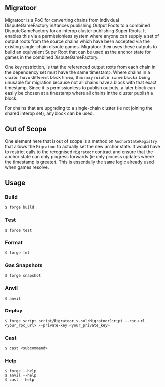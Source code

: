 ## Migratoor

Migratoor is a PoC for converting chains from individual DisputeGameFactory instances publishing Output Roots to
a combined DisputeGameFactory for an interop cluster publishing Super Roots. It enables this via a permissionless system
where anyone can supply a set of output roots from the source chains which have been accepted via the existing 
single-chain dispute games. Migratoor then uses these outputs to build an equivalent Super Root that can be used
as the anchor state for games in the combined DisputeGameFactory.

One key restriction, is that the referenced output roots from each chain in the dependency set must have the same 
timestamp. Where chains in a cluster have different block times, this may result in some blocks being unusable for
migration because not all chains have a block with that exact timestamp. Since it is permissionless to publish outputs,
a later block can easily be chosen at a timestamp where all chains in the cluster publish a block.

For chains that are upgrading to a single-chain cluster (ie not joining the shared interop set), any block can be used.

## Out of Scope

One element here that is out of scope is a method on `AnchorStateRegistry` that allows the `Migratoor` to actually
set the new anchor state. It would have to restrict calls to the recognised `Migratoor` contract and ensure that the
anchor state can only progress forwards (ie only process updates where the timestamp is greater). This is essentially
the same logic already used when games resolve.


## Usage

### Build

```shell
$ forge build
```

### Test

```shell
$ forge test
```

### Format

```shell
$ forge fmt
```

### Gas Snapshots

```shell
$ forge snapshot
```

### Anvil

```shell
$ anvil
```

### Deploy

```shell
$ forge script script/Migratoor.s.sol:MigratoorScript --rpc-url <your_rpc_url> --private-key <your_private_key>
```

### Cast

```shell
$ cast <subcommand>
```

### Help

```shell
$ forge --help
$ anvil --help
$ cast --help
```
